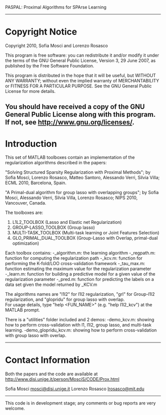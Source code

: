 
PASPAL: Proximal Algorithms for SPArse Learning

---------------------------------------------------------------------------
Copyright Notice
================
Copyright 2010, Sofia Mosci and Lorenzo Rosasco

This program is free software: you can redistribute it and/or modify it under the terms of the GNU General Public License, Version 3, 29 June 2007, as published by the Free Software Foundation.

This program is distributed in the hope that it will be useful, but WITHOUT ANY WARRANTY; without even the implied warranty of MERCHANTABILITY or FITNESS FOR A PARTICULAR PURPOSE.  See the GNU General Public License for more details.

You should have received a copy of the GNU General Public License along with this program.  If not, see <http://www.gnu.org/licenses/>.
---------------------------------------------------------------------------

Introduction
============

This set of MATLAB toolboxes contain an implementation of the
regularization algorithms described in the papers:

"Solving Structured Sparsity Regularization with Proximal Methods";
by Sofia Mosci, Lorenzo Rosasco, Matteo Santoro, Alessando Verri, Silvia Villa;
ECML 2010, Barcelona, Spain.

"A Primal-dual algorithm for group lasso with overlapping groups";
by Sofia Mosci, Alessando Verri, Silvia Villa, Lorenzo Rosasco;
NIPS 2010, Vancouver, Canada.


The toolboxes are:
1) L1L2_TOOLBOX (Lasso and Elastic net Regularization)
2) GROUP-LASSO_TOOLBOX (Group lasso)
3) MULTI-TASK_TOOLBOX (Multi-task learning or Joint Features Selection)
4) GLO_PRIMAL_DUAL_TOOLBOX (Group-Lasso with Overlap, primal-dual optimization)


Each toolbox contains:
-<ALGORITHM>_algorithm.m: the learning algorithm
-<ALGORITHM>_regpath.m: function for computing the regularization path
-<ALGORITHM>_kcv.m: function for performing the K-fold/LOO cross-validation framework
-<ALGORITHM>_tau_max.m: function estimating the maximum value for the regularization parameter  
-<ALGORITHM>_learn.m: function for building a predictive model for a given value of the regularization parameter
-<ALGORITHM>_pred.m: function for predicting the labels on a data set given the model returned by <ALGORITHM>_KCV.m

The algorithms names are "l1l2" for l1l2 regularization,
"grl" for Group-l1l2 regularization, and "glopridu" for group lasso with overlap.   
For usage details, type  "help <FUN_NAME>" (e.g. "help l1l2_kcv") at the MATLAB prompt.

There is a "utilities" folder included and 2 demos:
-demo_kcv.m: showing how to perform cross-validation with l1, l1l2, group lasso, and multi-task learning.
-demo_glopridu_kcv.m: showing how to perform cross-validation with group lasso with overlap.

---------------------------------------------------------------------------

Contact Information
===================

Both the papers and the code are available at
http://www.disi.unige.it/person/MosciS/CODE/Prox.html

  Sofia Mosci		mosci@disi.unige.it
  Lorenzo Rosasco	lrosasco@mit.edu

---------------------------------------------------------------------------


This code is in development stage; any comments or bug reports are
very welcome.
